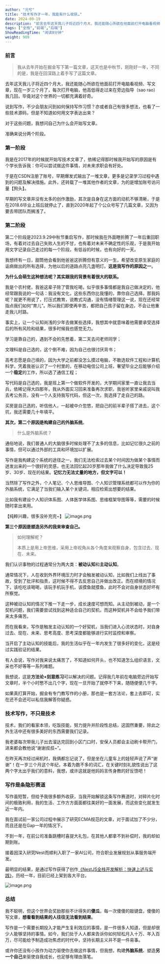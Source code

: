 ```yaml
---
author: "元兮"
title: "技术写作才一年，我能有什么收获…"
date: 2024-09-19
description: "前言去年这天我儿子将近四个月大，我还能随心所欲在他面前打开电脑看视频、写文章，现在一岁三个月了，每次打开电脑，他高低得走过来在旁边指导（saorao）我几回，毕竟对这个世界的一切都充满着好奇。"
tags: ["全栈","前端","后端"]
ShowReadingTime: "阅读8分钟"
weight: 909
---
```

### 前言

> 我从去年开始在掘金写下第一篇文章，这天也是中秋节，刚刚好一年，不同的是，我是在回深路上着手写了这篇文章。

去年这天我儿子将近四个月大，我还能随心所欲在他面前打开电脑看视频、写文章，现在一岁三个月了，每次打开电脑，他高低得走过来在旁边指导（sao rao）我几回，毕竟对这个世界的一切都充满着好奇。

说到写作，不少会朋友问到如何保持写作习惯？亦或者自己有很多想法，也看了一些技术源码，但是不知道如何用文字表达出来？

对于这些问题，我想问自己为什么会开始写文章。

准确来说分两个阶段。

### 第一阶段

我是在2017年的时候就开始写技术文章了，依稀记得那时候我开始写的原因是有个学长告诉我：你可以尝试做这件事情，对未来求职会有好处。

于是在CSDN注册了账号，早期爆发式输出了一堆文章，更多是记录学习过程中遇到的问题及解决措施。此外，还转载了一堆其他作者的文章，为的是增加账号访问量【狗头】。

早期的写文章并没有太多的创作激励，其次是自身在这方面的动机不够清晰，于是在2018.6毕业上班后就停止了，直到2020年起了个公众号写了几篇文章，又因为要去带团队而搁浅了。

### 第二阶段

第二个阶段是2023.9.29中秋节重启写作，那时候我在外面瞎折腾了一年后重回职场，有着对过去自己失败人生的不甘，也有着对未来不确定性的乐观，于是我开始用文字记录自己走过的每一个阶段，有低谷的时候，也有向好的一天。

我想终有一日，甜筒他会看到他爸爸这折腾但有意义的一生，希望改变原生家庭的诟病做出的所有选择，为他以后的道路点亮几盏明灯。**这是我写作的原因之一**。

**为什么会萌生这种想法呢？其实跟我的背景有着很大的联系。**

我是个农村佬，我爸这辈子除了管我吃喝，似乎很多事情都是我自己做决定的，他经常跟我说的一句话：我没有文化，这些东西你比我懂的，靠你自己选择。那我妈呢？就更不用说了，打压式教育，说教式沟通，没有情绪管理这一说，现在还经常指点我们如何“育儿”。所以我们即使再辛苦，都把自己孩子留在身边，不会让他重走我儿时路。

事实上，让一个认知尚浅的少年去做某些选择，我想其中就意味着他需要承受选择后的所有风险和结果，很多时候我也感觉无力。

学习是靠自己的，遇到不会的先憋着，第二天去问老师同学；

文理科是自己选的，这个倒不难，因为自己也很讨厌背书；

高考志愿是自己填的，因为大学之前都没怎么摸过电脑，不敢选软件工程和计算机科学，凭着我爸认识了一个村里的，在移动电信公司上班，奢望毕业之后能够介绍一个**稳定**的工作，所以选了通信工程；

写代码是自己选的，我是班上第一个做软件开发的，大学期间家里一直让我去当兵，依稀记得大四那年，我从外面实习回来准备再次求职，我爸听家里亲戚说叫我去考公务员，没有一个人支持我写代码，但这一次，我选择了走自己的路。

买房是自己选的，听信他人，一起被中介忽悠，把自己的前半辈子搭了进去，这个坑，我还需要几十年填平。

**其次，第二个原因是构建自己的外脑系统**。

> 什么是外脑系统？

通俗地说，我们普通人的大脑很多时候处理不了太多的信息，比如记忆很久之前的事情，但可以通过外部的工具和环境加以扩展。

写作是我构建这个系统的途径之一，我们无法检索过去某个时间因为做某个事情而迸发出来的一个很好的灵感，也无法回忆起20岁那年我做了什么决定导致我25岁、30岁、现在的结果。**记忆力无法丈量的地方，但文字可以！**

当然除了写作之外，个人笔记、个人思维导图、个人知识管理系统都可以作为你的外脑系统，它满足了当我们输入某个关键词，相应检索出想要的结果。

比如我有建设个人知识体系图、人体医学体系图、思维框架导图等等，需要的时候随时拿出来用。

【纯粹兴趣，很多没补充完~】 ![image.png](https://p6-xtjj-sign.byteimg.com/tos-cn-i-73owjymdk6/0bc2af4467ca40ecb6d746c583ffbcc9~tplv-73owjymdk6-jj-mark-v1:0:0:0:0:5o6Y6YeR5oqA5pyv56S-5Yy6IEAg5YWD5YWu:q75.awebp?rk3s=f64ab15b&x-expires=1727916026&x-signature=MpqDBEOGwVj0r2I6mUqqwPfosyY%3D)

**第三个原因是塑造另外的我来审查自己。**

> 如何理解呢？
> 
> 本质上是用上帝思维，采用上帝视角从各个角度来观察自身，包含过去、现在、未来。

我们认识事物的过程通常分为两大类：**被动认知**和**主动认知**。

通常情况下，人在收到外界环境压力时才会触发被动认知，比如我们上线出了事故，受到了批评和指责，这时候不得不去反思自己并做出改正。而在顺境的情况下，该吃吃该喝喝，该玩手机玩手机，该摸鱼就摸鱼，此时不会对自身状态好坏有所察觉。

这种被动认知的情况下推一下走一步，成长速度可想而知。从主动到被动，是一个契机问题，我们需要尝试找到这种适合自己的契机，而这种契机并不会给予我们带来太多痛苦。

而在我看来，写作是触发主动认知的一个好契机，当我们进入心流状态时，对自身过去、现在、未来、思考高度、思考深度都能够进行实时监控和审察。

当开启了主动认知的技能后，我的生活似乎在一年内发生了很多好的变化，这是经过实践验证的结果。

有人会说，写作对我来说太痛苦了，不知道如何开头，也不知道怎么组织语言，文采也不好等等一系列难题。

我想说，这是**方法论+刻意练习**可以解决的问题。记得我几年前在电脑旁边开始写文章时，半个小时憋不出几个字，现在一旦开始了就停不下来，随随便便几千字。

如果真打算开始，掘金有专门教写作的小册，那也是一套方法论，套上去即可，实在还不会还可以私信我解答你疑惑。

### 技术写作，不只是技术

技术，我们的看家本领，吃饭技能，努力提升并阶段性总结，这固然重要，除此之外生活中还有很多美好的东西需要我们记录。

我老婆每次带我儿子出去溜达完回到小区门口时，安保人员都会主动刷卡帮开门，进来都会教他说“谢谢叔叔~”。

在昨天再次经过闸机时，我俩都忘记说了，但是坐在儿童车上的娃轻声说了声“谢谢”！在一岁三个月这个年纪，本着为数不多的词汇，在关键时刻礼貌性说出了这两个字太出乎我们的意料，我想，或许这就是他妈妈言传身教的好反馈吧！

### 写作是条隐形赛道

写作虽短暂，但给予我很多额外收获，当我开始解锁这条写作赛道时，对碎片化时间的极致利用，我的生活、工作方方面面都往美好的一面发展，而这些变化就发生近一年内。

我在面试前一家公司过程中展示了研究ECMA规范的文章，对于面试加了不少分，而且还是在Gap一年的情况下。

不到一年，在前公司准备跳槽时喜提大礼包，在其他人都拿不到补偿时，我的却如期到账。

接着因深入研究Nest而顺利入职了一家AI公司，符合职业发展规划从事服务端开发。

最明显的结果，是通过写作获得了创作[《NestJS全栈开发解析：快速上述与实践》](https://juejin.cn/post/7415659129041158144 "https://juejin.cn/post/7415659129041158144")，历经一年，目前已经上架到各大平台。

![image.png](https://p6-xtjj-sign.byteimg.com/tos-cn-i-73owjymdk6/6df93efb6b984fca84345a08c582fda4~tplv-73owjymdk6-jj-mark-v1:0:0:0:0:5o6Y6YeR5oqA5pyv56S-5Yy6IEAg5YWD5YWu:q75.awebp?rk3s=f64ab15b&x-expires=1727916026&x-signature=U7fNNE7nk7VpAHC%2B3YOUiTRi3w8%3D)

### 总结

我不聪明，但这个世界会奖励那些不计得失的**傻瓜**，每一次傻傻的敲键盘，傻傻的写文章，**想看看到结果的人往往无法看到结果**。

写作是一个需要长期投入才能产生复利效应的事情，是一件很多人知道，但是却很少人能够坚持的事情。如今，我们处于人人都来告诉你如何轻松月入十万、年入百万，尽可能给予制造成功焦虑的时代中，坚持长期主义并不是一件易事。

或许你还没有小孩作为动力驱使你去做这件事情，但我想，构建**外脑系统**、塑造**另一个自己**来驱使自我成长，也足够有理由落笔。